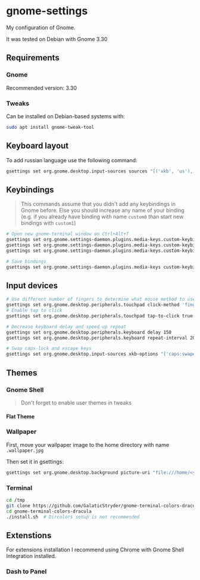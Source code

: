 # gnome-settings

My configuration of Gnome.

It was tested on Debian with Gnome 3.30

## Requirements

### Gnome

Recommended version: 3.30

### Tweaks

Can be installed on Debian-based systems with:

```bash
sudo apt install gnome-tweak-tool
```

## Keyboard layout

To add russian language use the following command:

```bash
gsettings set org.gnome.desktop.input-sources sources "[('xkb', 'us'), ('xkb', 'ru')]"
```

## Keybindings

> This commands assume that you didn't add any keybindings in Gnome before.
> Else you should increase any name of your binding
> (e.g. if you already have binding with name `custom0` than start new bindings with `custom1`)

```bash
# Open new gnome-terminal window on Ctrl+Alt+T
gsettings set org.gnome.settings-daemon.plugins.media-keys.custom-keybinding:/org/gnome/settings-daemon/plugins/media-keys/custom-keybindings/custom0/ name "'open-termiinal'"
gsettings set org.gnome.settings-daemon.plugins.media-keys.custom-keybinding:/org/gnome/settings-daemon/plugins/media-keys/custom-keybindings/custom0/ binding "'<Ctrl><Alt>T'"
gsettings set org.gnome.settings-daemon.plugins.media-keys.custom-keybinding:/org/gnome/settings-daemon/plugins/media-keys/custom-keybindings/custom0/ command "'gnome-terminal'"

# Save bindings
gsettings set org.gnome.settings-daemon.plugins.media-keys custom-keybindings "['/org/gnome/settings-daemon/plugins/media-keys/custom-keybindings/custom0/']"
```

## Input devices

```bash
# Use different number of fingers to determine what mouse method to use
gsettings set org.gnome.desktop.peripherals.touchpad click-method 'fingers'
# Enable tap to click
gsettings set org.gnome.desktop.peripherals.touchpad tap-to-click true

# Decrease keyboard delay and speed up repeat
gsettings set org.gnome.desktop.peripherals.keyboard delay 150
gsettings set org.gnome.desktop.peripherals.keyboard repeat-interval 20

# Swap caps-lock and escape keys
gsettings set org.gnome.desktop.input-sources xkb-options "['caps:swapescape']"
```

## Themes

### Gnome Shell

> Don't forget to enable user themes in tweaks

#### Flat Theme

### Wallpaper

First, move your wallpaper image to the home directory with name `.wallpaper.jpg`

Then set it in gsettings:

```bash
gsettings set org.gnome.desktop.background picture-uri "file:///home/<your-user>/.wallpaper.jpg"
```

### Terminal

```bash
cd /tmp
git clone https://github.com/GalaticStryder/gnome-terminal-colors-dracula
cd gnome-terminal-colors-dracula
./install.sh  # Dircolors setup is not recommended
```

## Extenstions

For extensions installation I recommend using Chrome with Gnome Shell Integration installed.

### Dash to Panel
